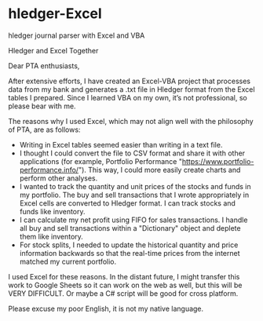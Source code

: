 # hledger-Excel
hledger journal parser with Excel and VBA

Hledger and Excel Together

Dear PTA enthusiasts,

After extensive efforts, I have created an Excel-VBA project that processes data from my bank and generates a .txt file in Hledger format from the Excel tables I prepared. Since I learned VBA on my own, it’s not professional, so please bear with me.

The reasons why I used Excel, which may not align well with the philosophy of PTA, are as follows:
- Writing in Excel tables seemed easier than writing in a text file.
- I thought I could convert the file to CSV format and share it with other applications (for example, Portfolio Performance "https://www.portfolio-performance.info/"). This way, I could more easily create charts and perform other analyses.
- I wanted to track the quantity and unit prices of the stocks and funds in my portfolio. The buy and sell transactions that I wrote appropriately in Excel cells are converted to Hledger format. I can track stocks and funds like inventory.
- I can calculate my net profit using FIFO for sales transactions. I handle all buy and sell transactions within a "Dictionary" object and deplete them like inventory.
- For stock splits, I needed to update the historical quantity and price information backwards so that the real-time prices from the internet matched my current portfolio.

I used Excel for these reasons. In the distant future, I might transfer this work to Google Sheets so it can work on the web as well, but this will be VERY DIFFICULT. Or maybe a C# script will be good for cross platform.

Please excuse my poor English, it is not my native language.
